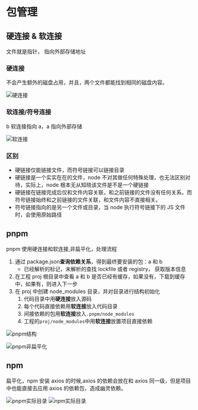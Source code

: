 # 包管理

## 硬连接 & 软连接

文件就是指针， 指向外部存储地址

### 硬连接

不会产生额外的磁盘占用，并且，两个文件都能找到相同的磁盘内容。

![硬连接](/images/硬连接.png)

### 软连接/符号连接

b 软连接指向 a，a 指向外部存储

![软连接](/images/软连接.png)

### 区别

- 硬链接仅能链接文件，而符号链接可以链接目录
- 硬链接是一个实实在在的文件，node 不对其做任何特殊处理，也无法区别对待，实际上，node 根本无从知晓该文件是不是一个硬链接
- 硬链接在链接完成后仅和文件内容关联，和之前链接的文件没有任何关系。而符号链接始终和之前链接的文件关联，和文件内容不直接相关。
- 符号链接指向的是另一个文件或目录，当 node 执行符号链接下的 JS 文件时，会使用原始路径

## pnpm

pnpm 使用硬连接和软连接,非扁平化，处理流程

1. 通过 package.json**查询依赖关系**，得到最终要安装的包：a 和 b
   - 已经解析的标记，未解析的查找 lockfile 或者 registry， 获取版本信息
2. 在工程 proj 根目录中查看 a 和 b 是否已经有缓存，如果没有，下载到缓存中，如果有，则进入下一步
3. 在 proj 中创建 node_modules 目录，并对目录进行结构初始化
   1. 代码目录中用**硬连接**放入源码
   2. 每个代码直接依赖用**软连接**放入代码目录
   3. 间接依赖的包用**软连接**放入`.pnpm/node_modules`
   4. 工程的`proj/node_modules`中用**软连接**放置项目直接依赖

![pnpm结构](/images/pnpm结构.png)

![pnpm非扁平化](/images/pnpm非扁平化.png)

## npm

扁平化，npm 安装 axios 的时候,axios 的依赖会放在和 axios 同一级，但是项目中也能直接去应用 axios 的依赖包，造成幽灵依赖。

![pnpm实际目录](/images/pnpm实际目录.png) ![npm实际目录](/images/npm实际目录.png)
